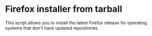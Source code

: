 # Firefox installer from tarball

This script allows you to install the latest Firefox release for
operating systems that don't have updated repositories.